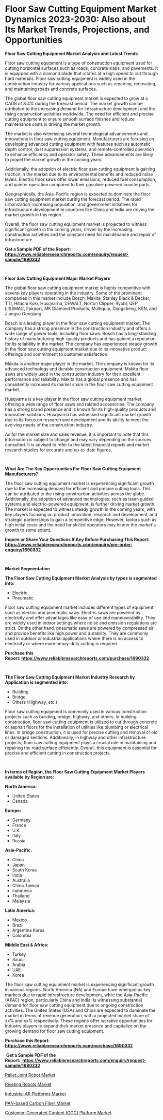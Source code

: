 <p><h1>Floor Saw Cutting Equipment Market Dynamics 2023-2030: Also about Its Market Trends, Projections, and Opportunities</h1></p><p><strong>Floor Saw Cutting Equipment Market Analysis and Latest Trends</strong></p>
<p><p>Floor saw cutting equipment is a type of construction equipment used for cutting horizontal surfaces such as roads, concrete slabs, and pavements. It is equipped with a diamond blade that rotates at a high speed to cut through hard materials. Floor saw cutting equipment is widely used in the construction industry for various applications such as repairing, renovating, and maintaining roads and concrete surfaces.</p><p>The global floor saw cutting equipment market is expected to grow at a CAGR of 8.4% during the forecast period. The market growth can be attributed to the increasing demand for infrastructure development and the rising construction activities worldwide. The need for efficient and precise cutting equipment to ensure smooth surface finishes and reduce maintenance costs is driving the market growth.</p><p>The market is also witnessing several technological advancements and innovations in floor saw cutting equipment. Manufacturers are focusing on developing advanced cutting equipment with features such as automatic depth control, dust suppression systems, and remote-controlled operation to enhance efficiency and operator safety. These advancements are likely to propel the market growth in the coming years.</p><p>Additionally, the adoption of electric floor saw cutting equipment is gaining traction in the market due to its environmental benefits and reduced noise levels. Electric floor saws offer lower emissions, reduced fuel consumption, and quieter operation compared to their gasoline-powered counterparts.</p><p>Geographically, the Asia-Pacific region is expected to dominate the floor saw cutting equipment market during the forecast period. The rapid urbanization, increasing population, and government initiatives for infrastructure development in countries like China and India are driving the market growth in this region.</p><p>Overall, the floor saw cutting equipment market is projected to witness significant growth in the coming years, driven by the increasing construction activities and the constant need for maintenance and repair of infrastructure.</p></p>
<p><strong>Get a Sample PDF of the Report:&nbsp; <a href="https://www.reliableresearchreports.com/enquiry/request-sample/1690332">https://www.reliableresearchreports.com/enquiry/request-sample/1690332</a></strong></p>
<p>&nbsp;</p>
<p><strong>Floor Saw Cutting Equipment Major Market Players</strong></p>
<p><p>The global floor saw cutting equipment market is highly competitive with several key players operating in the industry. Some of the prominent companies in this market include Bosch, Makita, Stanley Black & Decker, TTI, Hitachi Koki, Husqvarna, DEWALT, Norton Clipper, Ryobi, QEP, LISSMAC, Fairport, MK Diamond Products, Multiquip, Dongcheng, KEN, and Jiangsu Guoqiang.</p><p>Bosch is a leading player in the floor saw cutting equipment market. The company has a strong presence in the construction industry and offers a wide range of power tools, including floor saws. Bosch has a long-standing history of manufacturing high-quality products and has gained a reputation for its reliability in the market. The company has experienced steady growth in the floor saw cutting equipment market due to its innovative product offerings and commitment to customer satisfaction.</p><p>Makita is another major player in the market. The company is known for its advanced technology and durable construction equipment. Makita floor saws are widely used in the construction industry for their excellent performance and reliability. Makita has a global presence and has consistently increased its market share in the floor saw cutting equipment market.</p><p>Husqvarna is a key player in the floor saw cutting equipment market, offering a wide range of floor saws and related accessories. The company has a strong brand presence and is known for its high-quality products and innovative solutions. Husqvarna has witnessed significant market growth due to its focus on research and development and its ability to meet the evolving needs of the construction industry.</p><p>As for the market size and sales revenue, it is important to note that this information is subject to change and may vary depending on the sources consulted. It is advised to refer to the latest financial reports and market research studies for accurate and up-to-date figures.</p></p>
<p>&nbsp;</p>
<p><strong>What Are The Key Opportunities For Floor Saw Cutting Equipment Manufacturers?</strong></p>
<p><p>The floor saw cutting equipment market is experiencing significant growth due to the increasing demand for efficient and precise cutting tools. This can be attributed to the rising construction activities across the globe. Additionally, the adoption of advanced technologies, such as laser-guided systems and electric-powered equipment, is further driving market growth. The market is expected to witness steady growth in the coming years, with key players focusing on product innovation, research and development, and strategic partnerships to gain a competitive edge. However, factors such as high initial costs and the need for skilled operators may hinder the market's growth to some extent.</p></p>
<p><strong>Inquire or Share Your Questions If Any Before Purchasing This Report: <a href="https://www.reliableresearchreports.com/enquiry/pre-order-enquiry/1690332">https://www.reliableresearchreports.com/enquiry/pre-order-enquiry/1690332</a></strong></p>
<p>&nbsp;</p>
<p><strong>Market Segmentation</strong></p>
<p><strong>The Floor Saw Cutting Equipment Market Analysis by types is segmented into:</strong></p>
<p><ul><li>Electric</li><li>Pneumatic</li></ul></p>
<p><p>Floor saw cutting equipment market includes different types of equipment such as electric and pneumatic saws. Electric saws are powered by electricity and offer advantages like ease of use and maneuverability. They are widely used in indoor settings where noise and emission regulations are strict. On the other hand, pneumatic saws are powered by compressed air and provide benefits like high power and durability. They are commonly used in outdoor or industrial applications where there is no access to electricity or where more heavy-duty cutting is required.</p></p>
<p><strong>Purchase this Report:&nbsp;<a href="https://www.reliableresearchreports.com/purchase/1690332">https://www.reliableresearchreports.com/purchase/1690332</a></strong></p>
<p>&nbsp;</p>
<p><strong>The Floor Saw Cutting Equipment Market Industry Research by Application is segmented into:</strong></p>
<p><ul><li>Building</li><li>Bridge</li><li>Others (Highway, etc.)</li></ul></p>
<p><p>Floor saw cutting equipment is commonly used in various construction projects such as building, bridge, highway, and others. In building construction, floor saw cutting equipment is utilized to cut through concrete or asphalt floors for the installation of utilities like plumbing or electrical lines. In bridge construction, it is used for precise cutting and removal of old or damaged sections. Additionally, in highway and other infrastructure projects, floor saw cutting equipment plays a crucial role in maintaining and repairing the road surface efficiently. Overall, this equipment is essential for precise and efficient cutting in construction projects.</p></p>
<p>&nbsp;</p>
<p><strong>In terms of Region, the Floor Saw Cutting Equipment Market Players available by Region are:</strong></p>
<p>
    <p> <strong> North America: </strong>
        <ul>
            <li>United States</li>
            <li>Canada</li>
        </ul>
        </p> 
    <p> <strong> Europe: </strong>
        <ul>
            <li>Germany</li>
            <li>France</li>
            <li>U.K.</li>
            <li>Italy</li>
            <li>Russia</li>
        </ul>
        </p> 
    <p> <strong> Asia-Pacific: </strong>
        <ul>
            <li>China</li>
            <li>Japan</li>
            <li>South Korea</li>
            <li>India</li>
            <li>Australia</li>
            <li>China Taiwan</li>
            <li>Indonesia</li>
            <li>Thailand</li>
            <li>Malaysia</li>
        </ul>
        </p> 
    <p> <strong> Latin America: </strong>
        <ul>
            <li>Mexico</li>
            <li>Brazil</li>
            <li>Argentina Korea</li>
            <li>Colombia</li>
        </ul>
        </p> 
    <p> <strong> Middle East & Africa: </strong>
        <ul>
            <li>Turkey</li>
            <li>Saudi</li>
            <li>Arabia</li>
            <li>UAE</li>
            <li>Korea</li>
        </ul>
    </p>
    </p>
<p><p>The floor saw cutting equipment market is experiencing significant growth in various regions. North America (NA) and Europe have emerged as key markets due to rapid infrastructure development, while the Asia-Pacific (APAC) region, particularly China and India, is witnessing substantial demand for floor saw cutting equipment due to ongoing construction activities. The United States (USA) and China are expected to dominate the market in terms of revenue generation, with a projected market share of xx% and xx% respectively. These regions offer lucrative opportunities for industry players to expand their market presence and capitalize on the growing demand for floor saw cutting equipment.</p></p>
<p><strong>Purchase this Report: <a href="https://www.reliableresearchreports.com/purchase/1690332">https://www.reliableresearchreports.com/purchase/1690332</a></strong></p>
<p>&nbsp;<strong>Get a Sample PDF of the Report:&nbsp;&nbsp;<a href="https://www.reliableresearchreports.com/enquiry/request-sample/1690332">https://www.reliableresearchreports.com/enquiry/request-sample/1690332</a></strong></p>
<p><strong></strong></p>
<p><p><a href="https://medium.com/@keenanmarks2023/pallet-joint-robot-market-trends-forecast-and-competitive-analysis-to-2030-b66719000e96">Pallet Joint Robot Market</a></p><p><a href="https://medium.com/@lilakautzer2023/analyzing-riveting-robots-market-global-industry-perspective-and-forecast-2023-to-2030-8f984f8e1a91">Riveting Robots Market</a></p><p><a href="https://www.linkedin.com/pulse/industrial-ar-platforms-market-size-share-global-analysis/">Industrial AR Platforms Market</a></p><p><a href="https://www.linkedin.com/pulse/pan-based-carbon-fiber-market-challenges-opportunities/">PAN-based Carbon Fiber Market</a></p><p><a href="https://www.linkedin.com/pulse/customer-generated-content-cgc-platform-market-insights/">Customer-Generated Content (CGC) Platform Market</a></p></p>